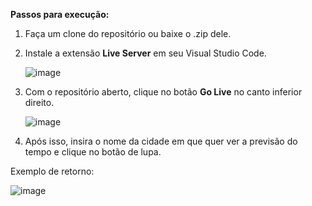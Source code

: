 **Passos para execução:**

1. Faça um clone do repositório ou baixe o .zip dele.

2. Instale a extensão **Live Server** em seu Visual Studio Code.

   ![image](https://github.com/user-attachments/assets/480dfea3-65b0-44a2-958d-59de84e44a48)

4. Com o repositório aberto, clique no botão **Go Live** no canto inferior direito.

   ![image](https://github.com/user-attachments/assets/1e1c7a2b-6900-4915-8777-7122aa1604aa)

5. Após isso, insira o nome da cidade em que quer ver a previsão do tempo e clique no botão de lupa. 

Exemplo de retorno:

![image](https://github.com/user-attachments/assets/ca05afff-c4f1-48b5-8a53-b95f533fac83)
